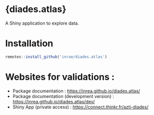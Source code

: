 
<!-- README.md is generated from README.Rmd. Please edit that file -->

# {diades.atlas}

A Shiny application to explore data.

# Installation

``` r
remotes::install_github('inrae/diades.atlas')
```

# Websites for validations :

  - Package documentation : <https://inrea.github.io/diades.atlas/>
  - Package documentation (development version) :
    <https://inrea.github.io/diades.atlas/dev/>
  - Shiny App (private access) :
    <https://connect.thinkr.fr/azti-diades/>
